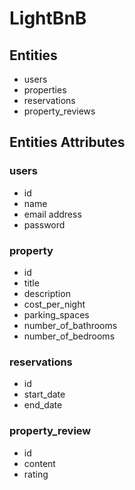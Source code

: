# LightBnB

## Entities

- users
- properties
- reservations
- property_reviews

## Entities Attributes

### users

- id
- name
- email address
- password

### property

- id
- title
- description
- cost_per_night
- parking_spaces
- number_of_bathrooms
- number_of_bedrooms

### reservations

- id
- start_date
- end_date

### property_review

- id
- content
- rating
